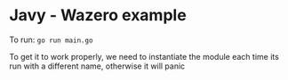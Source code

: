 # Javy - Wazero example

To run: `go run main.go`

To get it to work properly, we need to instantiate the module each time its run with a different name, otherwise it will panic
